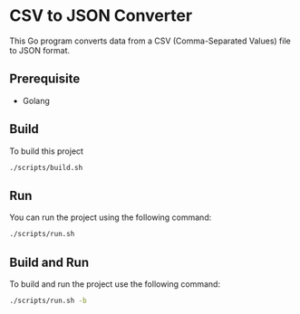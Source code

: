 # CSV to JSON Converter

This Go program converts data from a CSV (Comma-Separated Values) file to JSON format.

## Prerequisite

- Golang

## Build

To build this project

```bash
./scripts/build.sh
```

## Run

You can run the project using the following command:

```bash
./scripts/run.sh
```

## Build and Run

To build and run the project use the following command:

```bash
./scripts/run.sh -b
```